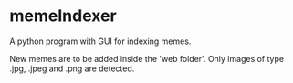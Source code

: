 # memeIndexer
A python program with GUI for indexing memes.

New memes are to be added inside the 'web folder'. Only images of type .jpg, .jpeg and .png are detected.

